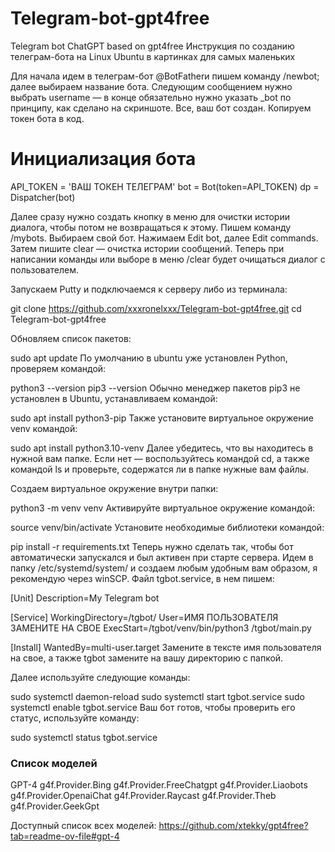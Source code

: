 # Telegram-bot-gpt4free
Telegram bot ChatGPT based on gpt4free
Инструкция по созданию телеграм-бота на Linux Ubuntu в картинках для самых маленьких

Для начала идем в телеграм-бот @BotFatherи пишем команду /newbot; далее выбираем название бота. Следующим сообщением нужно выбрать username — в конце обязательно нужно указать _bot по принципу, как сделано на скриншоте. Все, ваш бот создан.
Копируем токен бота в код.

# Инициализация бота
API_TOKEN = 'ВАШ ТОКЕН ТЕЛЕГРАМ'
bot = Bot(token=API_TOKEN)
dp = Dispatcher(bot)

Далее сразу нужно создать кнопку в меню для очистки истории диалога, чтобы потом не возвращаться к этому. Пишем команду /mybots. Выбираем свой бот. Нажимаем Edit bot, далее Edit commands. Затем пишите clear — очистка истории сообщений. Теперь при написании команды или выборе в меню /clear будет очищаться диалог с пользователем.

Запускаем Putty и подключаемся к серверу либо из терминала:

git clone https://github.com/xxxronelxxx/Telegram-bot-gpt4free.git
cd Telegram-bot-gpt4free

Обновляем список пакетов:

sudo apt update
По умолчанию в ubuntu уже установлен Python, проверяем командой:

python3 --version
pip3 --version
Обычно менеджер пакетов pip3 не установлен в Ubuntu, устанавливаем командой:

sudo apt install python3-pip
Также установите виртуальное окружение venv командой:

sudo apt install python3.10-venv
Далее убедитесь, что вы находитесь в нужной вам папке. Если нет — воспользуйтесь командой cd, а также командой ls и проверьте, содержатся ли в папке нужные вам файлы.

Создаем виртуальное окружение внутри папки:

python3 -m venv venv
Активируйте виртуальное окружение командой:

source venv/bin/activate
Установите необходимые библиотеки командой:

pip install -r requirements.txt
Теперь нужно сделать так, чтобы бот автоматически запускался и был активен при старте сервера. Идем в папку /etc/systemd/system/ и создаем любым удобным вам образом, я рекомендую через winSCP. Файл tgbot.service, в нем пишем:

[Unit]
Description=My Telegram bot

[Service]
WorkingDirectory=/tgbot/
User=ИМЯ ПОЛЬЗОВАТЕЛЯ ЗАМЕНИТЕ НА СВОЕ
ExecStart=/tgbot/venv/bin/python3 /tgbot/main.py

[Install]
WantedBy=multi-user.target
Замените в тексте имя пользователя на свое, а также tgbot замените на вашу директорию с папкой.

Далее используйте следующие команды:

sudo systemctl daemon-reload
sudo systemctl start tgbot.service
sudo systemctl enable tgbot.service
Ваш бот готов, чтобы проверить его статус, используйте команду:

sudo systemctl status tgbot.service

### Список моделей
GPT-4
g4f.Provider.Bing
g4f.Provider.FreeChatgpt
g4f.Provider.Liaobots
g4f.Provider.OpenaiChat
g4f.Provider.Raycast
g4f.Provider.Theb
g4f.Provider.GeekGpt

Доступный список всех моделей: https://github.com/xtekky/gpt4free?tab=readme-ov-file#gpt-4
